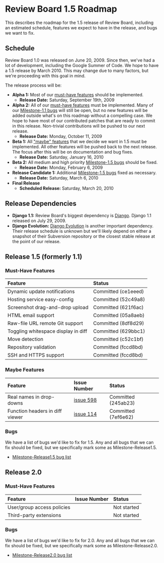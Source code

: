 # Review Board 1.5 Roadmap #

This describes the roadmap for the 1.5 release of Review Board, including an estimated schedule, features we expect to have in the release, and bugs we want to fix.


## Schedule ##

Review Board 1.0 was released on June 20, 2009. Since then, we've had a lot of development, including the Google Summer of Code. We hope to have a 1.5 release by March 2010. This may change due to many factors, but we're proceeding with this goal in mind.

The release process will be:

  * **Alpha 1:** Most of our [must-have features](#Must_Have_Features.md) should be implemented.
    * **Release Date:** Saturday, September 19th, 2009
  * **Alpha 2:** All of our [must-have features](#Must_Have_Features.md) must be implemented. Many of our [Milestone-1.1 bugs](#Bugs.md) will still be open, but no new features will be added outside what's on this roadmap without a compelling case. We hope to have most of our contributed patches that are ready to commit in this release. Non-trivial contributions will be pushed to our next release.
    * **Release Date:** Monday, October 11, 2009
  * **Beta 1:** All ["maybe" features](#Maybe_Features.md) that we decide we want in 1.5 must be implemented. All other features will be pushed back to the next release. The focus after this will be on documentation and bug fixes.
    * **Release Date:** Saturday, January 16, 2010
  * **Beta 2:** All medium and high priority [Milestone-1.5 bugs](#Bugs.md) should be fixed.
    * **Release Date:** Monday, February 6, 2009
  * **Release Candidate 1:** Additional [Milestone-1.5 bugs](#Bugs.md) fixed as necessary.
    * **Release Date:** Saturday, March 6, 2010
  * **Final Release**
    * **Scheduled Release:** Saturday, March 20, 2010


## Release Dependencies ##

  * **Django 1.1:** Review Board's biggest dependency is [Django](http://www.djangoproject.com/). Django 1.1 released on July 29, 2009.
  * **Django Evolution:** [Django Evolution](http://django-evolution.googlecode.com/) is another important dependency. Their release schedule is unknown but we'll likely depend on either a snapshot of their Subversion repository or the closest stable release at the point of our release.


## Release 1.5 (formerly 1.1) ##

### Must-Have Features ###

| **Feature**                                | **Status**                     |
|:-------------------------------------------|:-------------------------------|
| Dynamic update notifications               | Committed (ce1eeed)            |
| Hosting service easy-config                | Committed (52c49a8)            |
| Screenshot drag-and-drop upload            | Committed (621f6ac)            |
| HTML email support                         | Committed (05a8aeb)            |
| Raw-file URL remote Git support            | Committed (8df8d29)            |
| Toggling whitespace display in diff        | Committed (629bbc1)            |
| Move detection                             | Committed (c52c1bf)            |
| Repository validation                      | Committed (fccd8bd)            |
| SSH and HTTPS support                      | Committed (fccd8bd)            |


### Maybe Features ###

| **Feature**                       | **Issue Number**  | **Status**            |
|:----------------------------------|:------------------|:----------------------|
| Real names in drop-downs          | [issue 598](https://code.google.com/p/reviewboard/issues/detail?id=598)       | Committed (245ab23)   |
| Function headers in diff viewer   | [issue 114](https://code.google.com/p/reviewboard/issues/detail?id=114)       | Committed (7ef6e62)   |


### Bugs ###

We have a list of bugs we'd like to fix for 1.5. Any and all bugs that we can fix should be fixed, but we specifically mark some as Milestone-Release1.5.

  * [Milestone-Release1.5 bug list](http://code.google.com/p/reviewboard/issues/list?can=2&q=milestone:Release1.5)


## Release 2.0 ##

### Must-Have Features ###

| **Feature**                      | **Issue Number**  | **Status**    |
|:---------------------------------|:------------------|:--------------|
| User/group access policies       |                   | Not started   |
| Third-party extensions           |                   | Not started   |

### Bugs ###

We have a list of bugs we'd like to fix for 2.0. Any and all bugs that we can fix should be fixed, but we specifically mark some as Milestone-Release2.0.

  * [Milestone-Release2.0 bug list](http://code.google.com/p/reviewboard/issues/list?can=2&q=milestone:Release2.0)